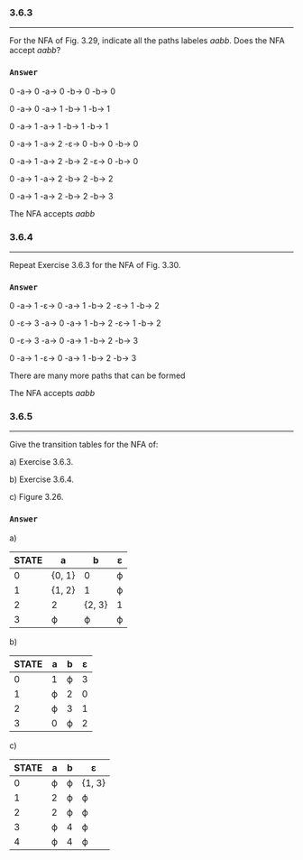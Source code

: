### 3.6.3
***
For the NFA of Fig. 3.29, indicate all the paths labeles *aabb*. Does the NFA accept *aabb*?

### `Answer`
0 -a-> 0 -a-> 0 -b-> 0 -b-> 0

0 -a-> 0 -a-> 1 -b-> 1 -b-> 1

0 -a-> 1 -a-> 1 -b-> 1 -b-> 1

0 -a-> 1 -a-> 2 -ε-> 0 -b-> 0 -b-> 0

0 -a-> 1 -a-> 2 -b-> 2 -ε-> 0 -b-> 0

0 -a-> 1 -a-> 2 -b-> 2 -b-> 2

0 -a-> 1 -a-> 2 -b-> 2 -b-> 3

The NFA accepts *aabb*

### 3.6.4
***
Repeat Exercise 3.6.3 for the NFA of Fig. 3.30.

### `Answer`
0 -a-> 1 -ε-> 0 -a-> 1 -b-> 2 -ε-> 1 -b-> 2

0 -ε-> 3 -a-> 0 -a-> 1 -b-> 2 -ε-> 1 -b-> 2

0 -ε-> 3 -a-> 0 -a-> 1 -b-> 2 -b-> 3

0 -a-> 1 -ε-> 0 -a-> 1 -b-> 2 -b-> 3

There are many more paths that can be formed

The NFA accepts  *aabb*

### 3.6.5
***
Give the transition tables for the NFA of:

a) Exercise 3.6.3.

b) Exercise 3.6.4.

c) Figure 3.26.

### `Answer`
a)

| STATE |    a   |    b   |    ε   |
|-------|--------|--------|--------|
|   0   | {0, 1} |    0   |    ϕ   |
|   1   | {1, 2} |    1   |    ϕ   |
|   2   |    2   | {2, 3} |    1   |
|   3   |    ϕ   |    ϕ   |    ϕ   |

b)

| STATE |    a   |    b   |    ε   |
|-------|--------|--------|--------|
|   0   |    1   |    ϕ   |    3   |
|   1   |    ϕ   |    2   |    0   |
|   2   |    ϕ   |    3   |    1   |
|   3   |    0   |    ϕ   |    2   |

c)

| STATE |    a   |    b   |    ε   |
|-------|--------|--------|--------|
|   0   |    ϕ   |    ϕ   | {1, 3} |
|   1   |    2   |    ϕ   |    ϕ   |
|   2   |    2   |    ϕ   |    ϕ   |
|   3   |    ϕ   |    4   |    ϕ   |
|   4   |    ϕ   |    4   |    ϕ   |
